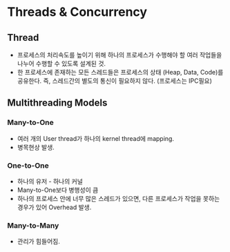 # Threads & Concurrency  

## Thread  
- 프로세스의 처리속도를 높이기 위해 하나의 프로세스가 수행해야 할 여러 작업들을 나누어 수행할 수 있도록 설계된 것.  
- 한 프로세스에 존재하는 모든 스레드들은 프로세스의 상태 (Heap, Data, Code)를 공유한다. 즉, 스레드간의 별도의 통신이 필요하지 않다. (프로세스는 IPC필요)  

## Multithreading Models

### Many-to-One    
- 여러 개의 User thread가 하나의 kernel thread에 mapping.  
- 병목현상 발생.  

### One-to-One  
- 하나의 유저 - 하나의 커널  
- Many-to-One보다 병행성이 큼  
- 하나의 프로세스 안에 너무 많은 스레드가 있으면, 다른 프로세스가 작업을 못하는 경우가 있어 Overhead 발생.  
### Many-to-Many  
- 관리가 힘들어짐.   
